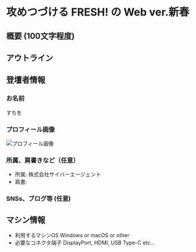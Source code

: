 # 攻めつづける FRESH! の Web ver.新春

## 概要 (100文字程度)

## アウトライン

## 登壇者情報

### お名前

すちを

### プロフィール画像

![プロフィール画像](...)

### 所属、肩書きなど（任意）

- 所属: 株式会社サイバーエージェント
- 肩書: 

### SNSs、ブログ等 (任意)

## マシン情報

- 利用するマシンOS Windows or macOS or other
- 必要なコネクタ端子 DisplayPort, HDMI, USB Type-C etc...
